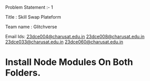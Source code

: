 Problem Statement :- 1

Title : Skill Swap Plateform

Team name : Glitchverse

Email Ids:
23dce004@charusat.edu.in
23dce008@charusat.edu.in
23dce033@charusat.edu.in
23dce060@charusat.edu.in

# Install Node Modules On Both Folders.
